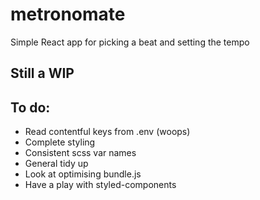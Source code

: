 # metronomate
Simple React app for picking a beat and setting the tempo

## Still a WIP

## To do:
- Read contentful keys from .env (woops)
- Complete styling
- Consistent scss var names
- General tidy up
- Look at optimising bundle.js
- Have a play with styled-components